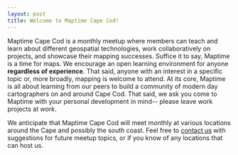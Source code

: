 ```yaml
---
layout: post
title: Welcome to Maptime Cape Cod!
---
```


Maptime Cape Cod is a monthly meetup where members can teach and learn about different geospatial technologies, work collaboratively on projects, and showcase their mapping successes. Suffice it to say, Maptime is a time for maps. We encourage an open learning environment for anyone **regardless of experience**. That said, anyone with an interest in a specific topic or, more broadly, mapping is welcome to attend. At its core, Maptime is all about learning from our peers to build a community of modern day cartographers on and around Cape Cod. That said, we ask you come to Maptime with your personal development in mind-- please leave work projects at *work*.

We anticipate that Maptime Cape Cod will meet monthly at various locations around the Cape and possibly the south coast. Feel free to [contact us](mailto:maptimecapecod@gmail.com) with suggestions for future meetup topics, or if you know of any locations that can host us. 


